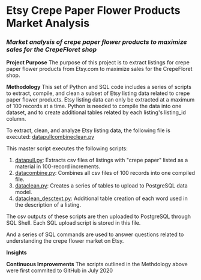 # Etsy Crepe Paper Flower Products Market Analysis
### *Market analysis of crepe paper flower products to maximize sales for the CrepeFloret shop*

**Project Purpose**
The purpose of this project is to extract listings for crepe paper flower products from Etsy.com to maximize sales for the CrepeFloret shop.

**Methodology**
This set of Python and SQL code includes a series of scripts to extract, compile, and clean a subset of Etsy listing data related to crepe paper flower products. Etsy listing data can only be extracted at a maximum of 100 records at a time. Python is needed to compile the data into one dataset, and to create additional tables related by each listing's listing_id column.

To extract, clean, and analyze Etsy listing data, the following file is executed: [datapullcombineclean.py](https://github.com/KristinaMFrazier/etsy_crepepaperflowers/blob/pflistings/datapullcombineclean.py)

This master script executes the following scripts:
1. [datapull.py](https://github.com/KristinaMFrazier/etsy_crepepaperflowers/blob/pflistings/datapull.py): Extracts csv files of listings with "crepe paper" listed as a material in 100-record increments.
2. [datacombine.py](https://github.com/KristinaMFrazier/etsy_crepepaperflowers/blob/pflistings/datacombine.py): Combines all csv files of 100 records into one compiled file.
3. [dataclean.py](https://github.com/KristinaMFrazier/etsy_crepepaperflowers/blob/pflistings/dataclean.py): Creates a series of tables to upload to PostgreSQL data model.
4. [dataclean_desctext.py](https://github.com/KristinaMFrazier/etsy_crepepaperflowers/blob/pflistings/dataclean_desctext.py): Additional table creation of each word used in the description of a listing.

The csv outputs of these scripts are then uploaded to PostgreSQL through SQL Shell. Each SQL upload script is stored in this file.

And a series of SQL commands are used to answer questions related to understanding the crepe flower market on Etsy.

**Insights**

**Continuous Improvements**
The scripts outlined in the Methdology above were first commited to GitHub in July 2020
